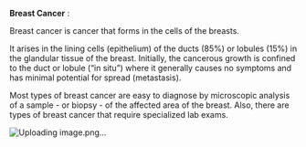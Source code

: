 **Breast Cancer** :   

Breast cancer is cancer that forms in the cells of the breasts.

It arises in the lining cells (epithelium) of the ducts (85%) or lobules (15%) in the glandular tissue of the breast. Initially, the cancerous growth is confined to the duct or lobule (“in situ”) where it generally causes no symptoms and has minimal potential for spread (metastasis).

Most types of breast cancer are easy to diagnose by microscopic analysis of a sample - or biopsy - of the affected area of the breast. Also, there are types of breast cancer that require specialized lab exams.


![Uploading image.png…]()

